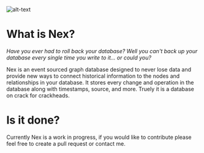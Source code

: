 ![alt-text](https://repository-images.githubusercontent.com/500573894/77b08f9e-c04d-4330-90ae-9275aa2afd67)

# What is Nex?

*Have you ever had to roll back your database? Well you can't back up your database every single time you write to it... or could you?*

Nex is an event sourced graph database designed to never lose data and provide new ways to connect historical information to the nodes and relationships in your database. It stores every change and operation in the database along with timestamps, source, and more. Truely it is a database on crack for crackheads.

# Is it done?

Currently Nex is a work in progress, if you would like to contribute please feel free to create a pull request or contact me.